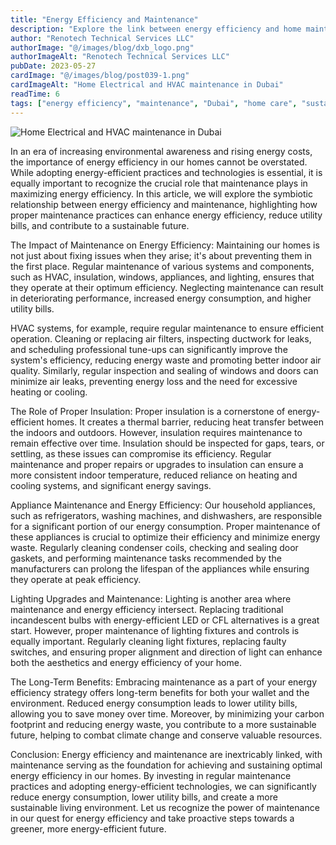 ```yaml
---
title: "Energy Efficiency and Maintenance"
description: "Explore the link between energy efficiency and home maintenance in Dubai, with tips for HVAC, insulation, appliances, and lighting."
author: "Renotech Technical Services LLC"
authorImage: "@/images/blog/dxb_logo.png"
authorImageAlt: "Renotech Technical Services LLC"
pubDate: 2023-05-27
cardImage: "@/images/blog/post039-1.png"
cardImageAlt: "Home Electrical and HVAC maintenance in Dubai"
readTime: 6
tags: ["energy efficiency", "maintenance", "Dubai", "home care", "sustainability"]
---
```


![Home Electrical and HVAC maintenance in Dubai](@/images/blog/post039-1.png "Home Electrical and HVAC maintenance in Dubai")

In an era of increasing environmental awareness and rising energy costs, the importance of energy efficiency in our homes cannot be overstated. While adopting energy-efficient practices and technologies is essential, it is equally important to recognize the crucial role that maintenance plays in maximizing energy efficiency. In this article, we will explore the symbiotic relationship between energy efficiency and maintenance, highlighting how proper maintenance practices can enhance energy efficiency, reduce utility bills, and contribute to a sustainable future.

The Impact of Maintenance on Energy Efficiency: Maintaining our homes is not just about fixing issues when they arise; it's about preventing them in the first place. Regular maintenance of various systems and components, such as HVAC, insulation, windows, appliances, and lighting, ensures that they operate at their optimum efficiency. Neglecting maintenance can result in deteriorating performance, increased energy consumption, and higher utility bills.

HVAC systems, for example, require regular maintenance to ensure efficient operation. Cleaning or replacing air filters, inspecting ductwork for leaks, and scheduling professional tune-ups can significantly improve the system's efficiency, reducing energy waste and promoting better indoor air quality. Similarly, regular inspection and sealing of windows and doors can minimize air leaks, preventing energy loss and the need for excessive heating or cooling.

The Role of Proper Insulation: Proper insulation is a cornerstone of energy-efficient homes. It creates a thermal barrier, reducing heat transfer between the indoors and outdoors. However, insulation requires maintenance to remain effective over time. Insulation should be inspected for gaps, tears, or settling, as these issues can compromise its efficiency. Regular maintenance and proper repairs or upgrades to insulation can ensure a more consistent indoor temperature, reduced reliance on heating and cooling systems, and significant energy savings.

Appliance Maintenance and Energy Efficiency: Our household appliances, such as refrigerators, washing machines, and dishwashers, are responsible for a significant portion of our energy consumption. Proper maintenance of these appliances is crucial to optimize their efficiency and minimize energy waste. Regularly cleaning condenser coils, checking and sealing door gaskets, and performing maintenance tasks recommended by the manufacturers can prolong the lifespan of the appliances while ensuring they operate at peak efficiency.

Lighting Upgrades and Maintenance: Lighting is another area where maintenance and energy efficiency intersect. Replacing traditional incandescent bulbs with energy-efficient LED or CFL alternatives is a great start. However, proper maintenance of lighting fixtures and controls is equally important. Regularly cleaning light fixtures, replacing faulty switches, and ensuring proper alignment and direction of light can enhance both the aesthetics and energy efficiency of your home.

The Long-Term Benefits: Embracing maintenance as a part of your energy efficiency strategy offers long-term benefits for both your wallet and the environment. Reduced energy consumption leads to lower utility bills, allowing you to save money over time. Moreover, by minimizing your carbon footprint and reducing energy waste, you contribute to a more sustainable future, helping to combat climate change and conserve valuable resources.

Conclusion: Energy efficiency and maintenance are inextricably linked, with maintenance serving as the foundation for achieving and sustaining optimal energy efficiency in our homes. By investing in regular maintenance practices and adopting energy-efficient technologies, we can significantly reduce energy consumption, lower utility bills, and create a more sustainable living environment. Let us recognize the power of maintenance in our quest for energy efficiency and take proactive steps towards a greener, more energy-efficient future.